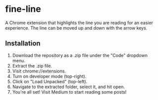 # fine-line
A Chrome extension that highlights the line you are reading for an easier experience. The line can be moved up and down with the arrow keys.
## Installation
1. Download the repository as a .zip file under the "Code" dropdown menu.
2. Extract the .zip file.
3. Visit chrome://extensions.
4. Turn on developer mode (top-right).
5. Click on "Load Unpacked" (top-left).
6. Navigate to the extracted folder, select it, and hit open.
7. You're all set! Visit Medium to start reading some posts!
